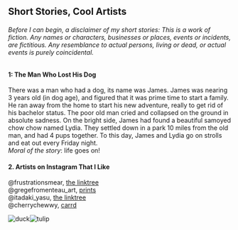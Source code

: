 ## Short Stories, Cool Artists

###### Before I can begin, a disclaimer of my short stories: This is a work of fiction. Any names or characters, businesses or places, events or incidents, are fictitious. Any resemblance to actual persons, living or dead, or actual events is purely coincidental.

#### 1: The Man Who Lost His Dog 
There was a man who had a dog, its name was James. James was nearing 3 years old (in dog age), and figured that it was prime time to start a family. He ran away from the home to start his new adventure, really to get rid of his bachelor status. The poor old man cried and collapsed on the ground in absolute sadness. On the bright side, James had found a beautiful samoyed chow chow named Lydia. They settled down in a park 10 miles from the old man, and had 4 pups together. To this day, James and Lydia go on strolls and eat out every Friday night.  
*Moral of the story*: life goes on!

#### 2. Artists on Instagram That I Like 
@frustrationsmear, [the linktree](linktr.ee/carrierheaume)  
@gregefromenteau_art, [prints](www.artstation.com/greg-f/prints)  
@itadaki_yasu, [the linktree](linktr.ee/studiolg)  
@cherrychewwy, [carrd](chxrrypie.carrd.co)


![duck](https://user-images.githubusercontent.com/114502973/193397222-83144955-f0bb-486d-b3ac-9ee46964087d.jpg)![tulip](https://user-images.githubusercontent.com/114502973/193397423-567035f6-8aab-430e-8e3c-586da3ba3475.jpg)




